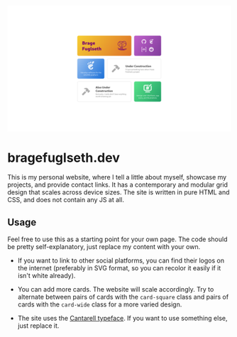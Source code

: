 ![Screenshot](screenshot.png)

# bragefuglseth.dev

This is my personal website, where I tell a little about myself, showcase my
projects, and provide contact links. It has a contemporary and modular grid
design that scales across device sizes. The site is written in pure HTML and
CSS, and does not contain any JS at all.

## Usage

Feel free to use this as a starting point for your own page. The code should be
pretty self-explanatory, just replace my content with your own.

- If you want to link to other social platforms, you can find their logos on the
internet (preferably in SVG format, so you can recolor it easily if it isn't
white already).

- You can add more cards. The website will scale accordingly. Try to alternate
between pairs of cards with the `card-square` class and pairs of cards with the
`card-wide` class for a more varied design.

- The site uses the [Cantarell typeface](https://cantarell.gnome.org). If you
want to use something else, just replace it.
